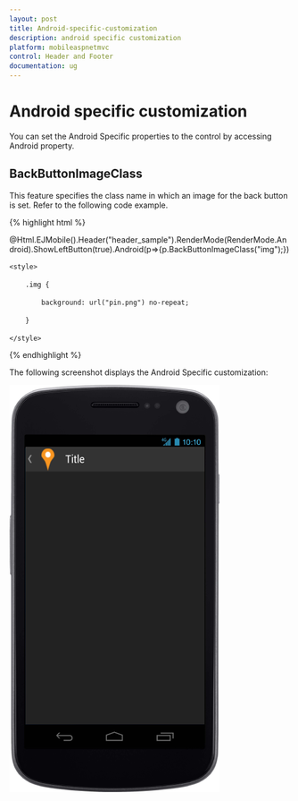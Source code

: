 ```yaml
---
layout: post
title: Android-specific-customization
description: android specific customization
platform: mobileaspnetmvc
control: Header and Footer
documentation: ug
---
```


# Android specific customization

You can set the Android Specific properties to the control by accessing Android property.

## BackButtonImageClass

This feature specifies the class name in which an image for the back button is set.  Refer to the following code example.

{% highlight html %}

@Html.EJMobile().Header("header_sample").RenderMode(RenderMode.Android).ShowLeftButton(true).Android(p=>{p.BackButtonImageClass("img");})

    <style>

        .img {

            background: url("pin.png") no-repeat;

        }

    </style> 
	
{% endhighlight %}

The following screenshot displays the Android Specific customization:

![F:/android_phone.png](Android-specific-customization_images/Android-specific-customization_img1.png)



